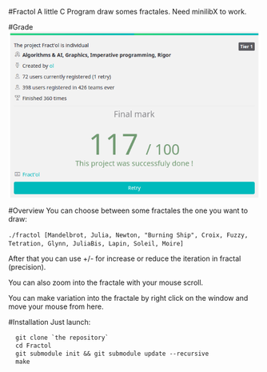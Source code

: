 #Fractol
A little C Program draw somes fractales. Need minilibX to work.

#Grade
![Grade image](/fractol_grade.png?raw=true)


#Overview
You can choose between some fractales the one you want to draw:

`./fractol [Mandelbrot, Julia, Newton, "Burning Ship", Croix, Fuzzy, Tetration, Glynn, JuliaBis, Lapin, Soleil, Moire]`

After that you can use +/- for increase or reduce the iteration in fractal (precision).

You can also zoom into the fractale with your mouse scroll.

You can make variation into the fractale by right click on the window and move your mouse from here.

#Installation
Just launch:
```
  git clone `the repository`
  cd Fractol
  git submodule init && git submodule update --recursive
  make
```
